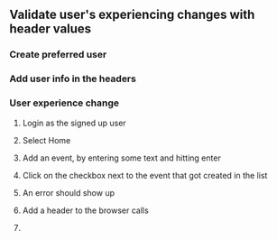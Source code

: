 ## Validate user's experiencing changes with header values

### Create preferred user

### Add user info in the headers

### User experience change

1. Login as the signed up user

2. Select Home

3. Add an event, by entering some text and hitting enter

3. Click on the checkbox next to the event that got created in the list

4. An error should show up

5. Add a header to the browser calls 

6. 